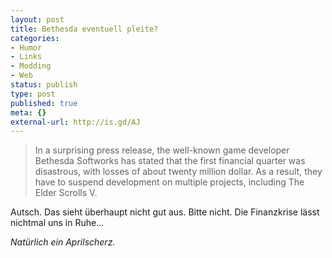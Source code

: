 ```yaml
---
layout: post
title: Bethesda eventuell pleite?
categories:
- Humor
- Links
- Modding
- Web
status: publish
type: post
published: true
meta: {}
external-url: http://is.gd/AJ
---
```

<blockquote>In a surprising press release, the well-known game developer Bethesda Softworks has stated that the first financial quarter was disastrous, with losses of about twenty million dollar. As a result, they have to suspend development on multiple projects, including The Elder Scrolls V.</blockquote>

Autsch. Das sieht überhaupt nicht gut aus. Bitte nicht. Die Finanzkrise lässt nichtmal uns in Ruhe...

<em>Natürlich ein Aprilscherz.</em>
